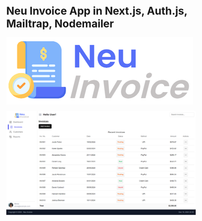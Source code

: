 # Neu Invoice App in Next.js, Auth.js, Mailtrap, Nodemailer


![Invoice App](neu-invoice.png)

![Invoices page](001.png)